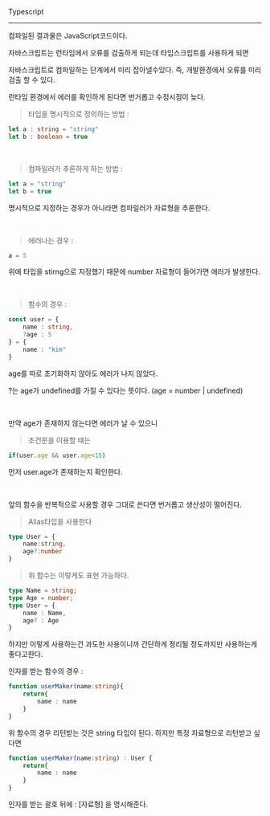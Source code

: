 
Typescript
___

컴파일된 결과물은 JavaScript코드이다.

자바스크립트는 런타임에서 오류를 검출하게 되는데 타입스크립트를 사용하게 되면

자바스크립트로 컴파일하는 단계에서 미리 잡아낼수있다.
즉, 개발환경에서 오류를 미리 검출 할 수 있다.

런타임 환경에서 에러를 확인하게 된다면 번거롭고 수정시점이 늦다.

>타입을 명시적으로 정의하는 방법 : 
```ts
let a : string = "string"
let b : boolean = true
```

<br>

>컴파일러가 추론하게 하는 방법 :
```ts
let a = "string"
let b = true
```
명시적으로 지정하는 경우가 아니라면 컴파일러가 자료형을 추론한다.

<br>

>에러나는 경우 :
```ts
a = 5
```

위에 타입을 stirng으로 지정했기 때문에 number 자료형이 들어가면 에러가 발생한다.

<br>

>함수의 경우 :

```ts
const user = {
    name : string,
    ?age : 5
} = {
    name : "kim"
}
```

age를 따로 초기화하지 않아도 에러가 나지 않았다.

?는 age가 undefined를 가질 수 있다는 뜻이다.
(age = number | undefined)

<br>

만약
age가 존재하지 않는다면 에러가 날 수 있으니

>조건문을 이용할 때는
```ts
if(user.age && user.age<15)
```
먼저 user.age가 존재하는지 확인한다.

<br>

앞의 함수을 반복적으로 사용할 경우 그대로 쓴다면 번거롭고 생산성이 떨어진다.

>Alias타입을 사용한다

```ts
type User = {
    name:string,
    age?:number
}
```

>위 함수는 이렇게도 표현 가능하다.
```ts
type Name = string;
type Age = number;
type User = {
    name : Name,
    age? : Age
}
```

하지만 이렇게 사용하는건 과도한 사용이니까 간단하게 정리될 정도까지만 사용하는게 좋다고한다.

인자를 받는 함수의 경우 :
```ts
function userMaker(name:string){
    return{
        name : name
    }
}
```

위 함수의 경우 리턴받는 것은 string 타입이 된다. 하지만 특정 자료형으로 리턴받고 싶다면

```ts
function userMaker(name:string) : User {
    return{
        name : name
    }
}
```

인자를 받는 괄호 뒤에 : [자료형] 을 명시해준다.



